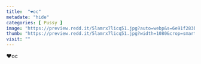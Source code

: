 ```yaml
---
title:  "❤️oc"
metadate: "hide"
categories: [ Pussy ]
image: "https://preview.redd.it/5lamrx7licq51.jpg?auto=webp&s=6e91f283b28834437c276b9054ffe3afd2286c76"
thumb: "https://preview.redd.it/5lamrx7licq51.jpg?width=1080&crop=smart&auto=webp&s=55d07554ab65818e39405e3c6958b4b6d8ea6880"
visit: ""
---
```

❤️oc
